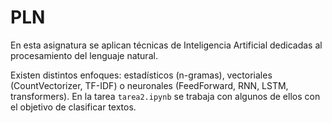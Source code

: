 # PLN
En esta asignatura se aplican técnicas de Inteligencia Artificial dedicadas al procesamiento del lenguaje natural.

Existen distintos enfoques: estadísticos (n-gramas), vectoriales (CountVectorizer, TF-IDF) o neuronales (FeedForward, RNN, LSTM, transformers). En la tarea `tarea2.ipynb` se trabaja con algunos de ellos con el objetivo de clasificar textos.
